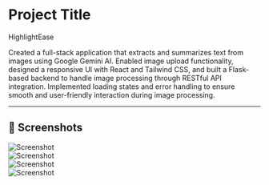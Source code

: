 

# Project Title

HighlightEase 

Created  a  full-stack  application  that  extracts  and  summarizes  text  from  images  using  Google  Gemini  AI. 
Enabled  image  upload  functionality,  designed  a  responsive  UI  with  React  and  Tailwind  CSS,  and  built  a 
Flask-based  backend  to  handle  image  processing  through  RESTful  API  integration.  Implemented  loading 
states and error handling to ensure smooth and user-friendly interaction during image processing. 

---

## 📸 Screenshots

![Screenshot](../images/Screenshot%20(310).png)  
![Screenshot](../images/Screenshot%20(312).png)  
![Screenshot](../images/Screenshot%20(311).png)  
![Screenshot](../images/Screenshot%20(313).png)  
